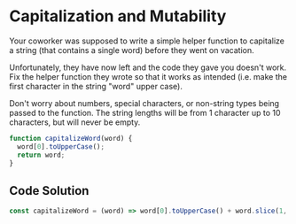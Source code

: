 # Capitalization and Mutability 

Your coworker was supposed to write a simple helper function to capitalize a string (that contains a single word) before they went on vacation.

Unfortunately, they have now left and the code they gave you doesn't work. Fix the helper function they wrote so that it works as intended (i.e. make the first character in the string "word" upper case).

Don't worry about numbers, special characters, or non-string types being passed to the function. The string lengths will be from 1 character up to 10 characters, but will never be empty.

```js
function capitalizeWord(word) {
  word[0].toUpperCase();
  return word;
}
```


## Code Solution 

```js
const capitalizeWord = (word) => word[0].toUpperCase() + word.slice(1, word.length);

```